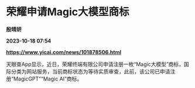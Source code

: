 # 荣耀申请Magic大模型商标
**殷晴妍**

**2023-10-18 07:54**

**https://www.yicai.com/news/101878506.html**

天眼查App显示，近日，荣耀终端有限公司申请注册一枚“Magic大模型”商标，国际分类为网站服务，当前商标状态为等待实质审查，此前，该公司已申请注册“MagicGPT”“Magic AI”商标。